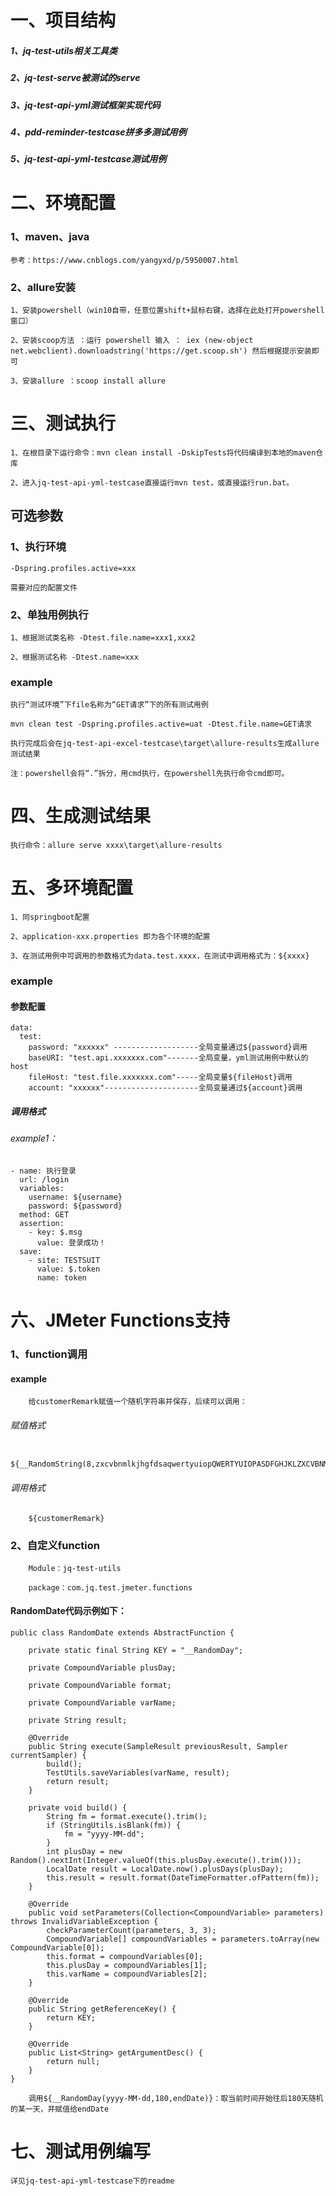 # 一、项目结构

##### 1、jq-test-utils相关工具类
##### 2、jq-test-serve被测试的serve
##### 3、jq-test-api-yml测试框架实现代码
##### 4、pdd-reminder-testcase拼多多测试用例
##### 5、jq-test-api-yml-testcase测试用例


# 二、环境配置

### 1、maven、java 

    参考：https://www.cnblogs.com/yangyxd/p/5950007.html
    
### 2、allure安装

    1、安装powershell（win10自带，任意位置shift+鼠标右键，选择在此处打开powershell窗口）

    2、安装scoop方法 ：运行 powershell 输入 ： iex (new-object net.webclient).downloadstring('https://get.scoop.sh') 然后根据提示安装即可

    3、安装allure ：scoop install allure

# 三、测试执行

    1、在根目录下运行命令：mvn clean install -DskipTests将代码编译到本地的maven仓库
    
    2、进入jq-test-api-yml-testcase直接运行mvn test，或直接运行run.bat。
    
## 可选参数
    
###  1、执行环境 
      
    -Dspring.profiles.active=xxx   
    
    需要对应的配置文件

### 2、单独用例执行
    
    1、根据测试类名称 -Dtest.file.name=xxx1,xxx2  
    
    2、根据测试名称 -Dtest.name=xxx 
                
### example
       
    执行“测试环境”下file名称为“GET请求”下的所有测试用例
    
    mvn clean test -Dspring.profiles.active=uat -Dtest.file.name=GET请求
            
    执行完成后会在jq-test-api-excel-testcase\target\allure-results生成allure测试结果
    
    注：powershell会将“.”拆分，用cmd执行，在powershell先执行命令cmd即可。

# 四、生成测试结果

    执行命令：allure serve xxxx\target\allure-results
 
# 五、多环境配置

    1、同springboot配置
    
    2、application-xxx.properties 即为各个环境的配置
    
    3、在测试用例中可调用的参数格式为data.test.xxxx，在测试中调用格式为：${xxxx}
    
### example 

####  参数配置
    
    data:
      test:
        password: "xxxxxx" -------------------全局变量通过${password}调用
        baseURI: "test.api.xxxxxxx.com"-------全局变量，yml测试用例中默认的host
        fileHost: "test.file.xxxxxxx.com"-----全局变量${fileHost}调用
        account: "xxxxxx"---------------------全局变量通过${account}调用
    
#####    调用格式

######      example1：
    - name: 执行登录
      url: /login
      variables:
        username: ${username}
        password: ${password}
      method: GET
      assertion:
        - key: $.msg
          value: 登录成功！
      save:
        - site: TESTSUIT
          value: $.token
          name: token
        
# 六、JMeter Functions支持

### 1、function调用
    
####    example

        给customerRemark赋值一个随机字符串并保存，后续可以调用：
         
###### 赋值格式
       
        ${__RandomString(8,zxcvbnmlkjhgfdsaqwertyuiopQWERTYUIOPASDFGHJKLZXCVBNM1234567890,customerRemark)}
         
###### 调用格式

        ${customerRemark}
        
### 2、自定义function
        
        Module：jq-test-utils
        
        package：com.jq.test.jmeter.functions

    
#### RandomDate代码示例如下：
        
````
public class RandomDate extends AbstractFunction {

    private static final String KEY = "__RandomDay";

    private CompoundVariable plusDay;

    private CompoundVariable format;

    private CompoundVariable varName;

    private String result;

    @Override
    public String execute(SampleResult previousResult, Sampler currentSampler) {
        build();
        TestUtils.saveVariables(varName, result);
        return result;
    }

    private void build() {
        String fm = format.execute().trim();
        if (StringUtils.isBlank(fm)) {
            fm = "yyyy-MM-dd";
        }
        int plusDay = new Random().nextInt(Integer.valueOf(this.plusDay.execute().trim()));
        LocalDate result = LocalDate.now().plusDays(plusDay);
        this.result = result.format(DateTimeFormatter.ofPattern(fm));
    }

    @Override
    public void setParameters(Collection<CompoundVariable> parameters) throws InvalidVariableException {
        checkParameterCount(parameters, 3, 3);
        CompoundVariable[] compoundVariables = parameters.toArray(new CompoundVariable[0]);
        this.format = compoundVariables[0];
        this.plusDay = compoundVariables[1];
        this.varName = compoundVariables[2];
    }

    @Override
    public String getReferenceKey() {
        return KEY;
    }

    @Override
    public List<String> getArgumentDesc() {
        return null;
    }
}
````   

        调用${__RandomDay(yyyy-MM-dd,180,endDate)}：取当前时间开始往后180天随机的某一天，并赋值给endDate

# 七、测试用例编写

    详见jq-test-api-yml-testcase下的readme
